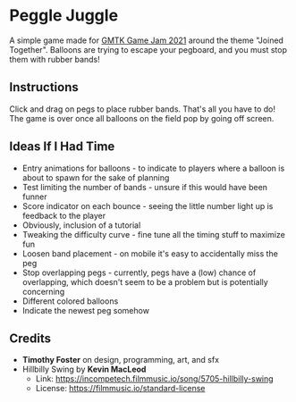 # Peggle Juggle

A simple game made for [GMTK Game Jam 2021](https://itch.io/jam/gmtk-2021) around the theme "Joined Together". Balloons are trying to escape your pegboard, and you must stop them with rubber bands!

## Instructions

Click and drag on pegs to place rubber bands. That's all you have to do! The game is over once all balloons on the field pop by going off screen.

## Ideas If I Had Time

* Entry animations for balloons - to indicate to players where a balloon is about to spawn for the sake of planning
* Test limiting the number of bands - unsure if this would have been funner
* Score indicator on each bounce - seeing the little number light up is feedback to the player
* Obviously, inclusion of a tutorial
* Tweaking the difficulty curve - fine tune all the timing stuff to maximize fun
* Loosen band placement - on mobile it's easy to accidentally miss the peg
* Stop overlapping pegs - currently, pegs have a (low) chance of overlapping, which doesn't seem to be a problem but is potentially concerning
* Different colored balloons
* Indicate the newest peg somehow

## Credits

* **Timothy Foster** on design, programming, art, and sfx
* Hillbilly Swing by **Kevin MacLeod**
  * Link: https://incompetech.filmmusic.io/song/5705-hillbilly-swing
  * License: https://filmmusic.io/standard-license 